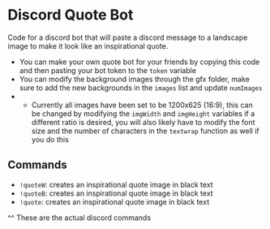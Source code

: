 # Discord Quote Bot
Code for a discord bot that will paste a discord message to a landscape image to make it look like an inspirational quote.

- You can make your own quote bot for your friends by copying this code and then pasting your bot token to the `token` variable
- You can modify the background images through the gfx folder, make sure to add the new backgrounds in the ``images`` list and update ``numImages``
- - Currently all images have been set to be 1200x625 (16:9), this can be changed by modifying the ``imgWidth`` and ``imgHeight`` variables if a different ratio is desired, you will also likely have to modify the font size and the number of characters in the ``textwrap`` function as well if you do this


## Commands
- ``!quoteW``: creates an inspirational quote image in black text
- ``!quoteB``: creates an inspirational quote image in black text
- ``!quote``: creates an inspirational quote image in black text

^^ These are the actual discord commands
